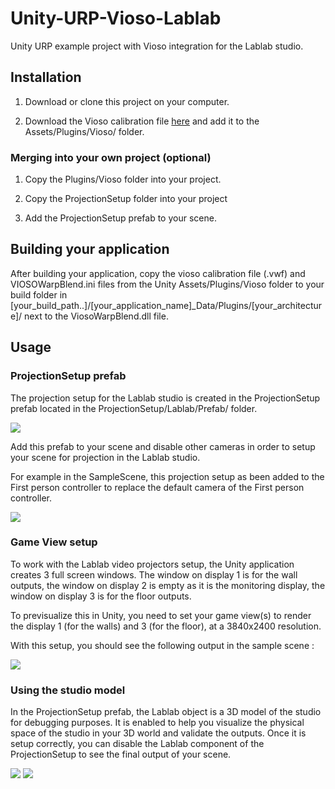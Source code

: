 # Unity-URP-Vioso-Lablab
Unity URP example project with Vioso integration for the Lablab studio.

## Installation

1. Download or clone this project on your computer.

2. Download the Vioso calibration file [here](https://gofile.me/67omf/yH0V6gCkg) and add it to the Assets/Plugins/Vioso/ folder. 


### Merging into your own project (optional)

1. Copy the Plugins/Vioso folder into your project.

2. Copy the ProjectionSetup folder into your project

3. Add the ProjectionSetup prefab to your scene.

## Building your application

After building your application, copy the vioso calibration file (.vwf) and VIOSOWarpBlend.ini files from the Unity Assets/Plugins/Vioso folder to your build folder in [your_build_path..]/[your_application_name]_Data/Plugins/[your_architecture]/ next to the ViosoWarpBlend.dll file.

## Usage

### ProjectionSetup prefab

The projection setup for the Lablab studio is created in the ProjectionSetup prefab located in the ProjectionSetup/Lablab/Prefab/ folder.

![](https://github.com/Theoriz/Unity-HDRP-Vioso-Template/blob/main/Resources/Documentation/Screenshots/ProjectionSetupPrefab.jpg)

Add this prefab to your scene and disable other cameras in order to setup your scene for projection in the Lablab studio.

For example in the SampleScene, this projection setup as been added to the First person controller to replace the default camera of the First person controller.

![](https://github.com/Theoriz/Unity-HDRP-Vioso-Template/blob/main/Resources/Documentation/Screenshots/ProjectionSetupInSampleScene.jpg)

### Game View setup

To work with the Lablab video projectors setup, the Unity application creates 3 full screen windows. The window on display 1 is for the wall outputs, the window on display 2 is empty as it is the monitoring display, the window on display 3 is for the floor outputs.

To previsualize this in Unity, you need to set your game view(s) to render the display 1 (for the walls) and 3 (for the floor), at a 3840x2400 resolution.

With this setup, you should see the following output in the sample scene :

![](https://github.com/Theoriz/Unity-HDRP-Vioso-Template/blob/main/Resources/Documentation/Screenshots/OutputsMire.jpg)

### Using the studio model

In the ProjectionSetup prefab, the Lablab object is a 3D model of the studio for debugging purposes. It is enabled to help you visualize the physical space of the studio in your 3D world and validate the outputs. Once it is setup correctly, you can disable the Lablab component of the ProjectionSetup to see the final output of your scene.

![](https://github.com/Theoriz/Unity-HDRP-Vioso-Template/blob/main/Resources/Documentation/Screenshots/ProjectionSetupInSampleSceneMireDisabled.jpg)
![](https://github.com/Theoriz/Unity-HDRP-Vioso-Template/blob/main/Resources/Documentation/Screenshots/Outputs.jpg)
